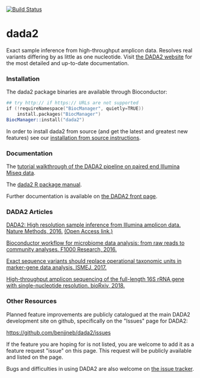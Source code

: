 
[![Build Status](https://travis-ci.org/benjjneb/dada2.svg?branch=master)](https://travis-ci.org/benjjneb/dada2)

# dada2

Exact sample inference from high-throughput amplicon data. Resolves real variants differing by as little as one nucleotide. Visit [the DADA2 website](https://benjjneb.github.io/dada2/index.html) for the most detailed and up-to-date documentation.

### Installation

The dada2 package binaries are available through Bioconductor:

```S
## try http:// if https:// URLs are not supported
if (!requireNamespace("BiocManager", quietly=TRUE))
    install.packages("BiocManager")
BiocManager::install("dada2")
```

In order to install dada2 from source (and get the latest and greatest new features) see our [installation from source instructions](https://benjjneb.github.io/dada2/dada-installation.html).

### Documentation

The [tutorial walkthrough of the DADA2 pipeline on paired end Illumina Miseq data](https://benjjneb.github.io/dada2/tutorial.html). 

The [dada2 R package manual](https://www.bioconductor.org/packages/3.6/bioc/manuals/dada2/man/dada2.pdf).

Further documentation is available on [the DADA2 front page](http://benjjneb.github.io/dada2/). 

### DADA2 Articles

[DADA2: High resolution sample inference from Illumina amplicon data. Nature Methods, 2016.](http://dx.doi.org/10.1038/nmeth.3869) [(Open Access link.)](http://rdcu.be/ipGh)

[Bioconductor workflow for microbiome data analysis: from raw reads to community analyses. F1000 Research, 2016.](https://f1000research.com/articles/5-1492)

[Exact sequence variants should replace operational taxonomic units in marker-gene data analysis. ISMEJ, 2017.](http://dx.doi.org/10.1038/ismej.2017.119)

[High-throughput amplicon sequencing of the full-length 16S rRNA gene with single-nucleotide resolution. bioRxiv, 2018.](https://doi.org/10.1101/392332)

### Other Resources

Planned feature improvements are publicly catalogued at the main DADA2 development site on github, specifically on the "Issues" page for DADA2:

https://github.com/benjjneb/dada2/issues

If the feature you are hoping for is not listed, you are welcome to add it as a feature request "issue" on this page. This request will be publicly available and listed on the page.

Bugs and difficulties in using DADA2 are also welcome on [the issue tracker](https://github.com/benjjneb/dada2/issues).
